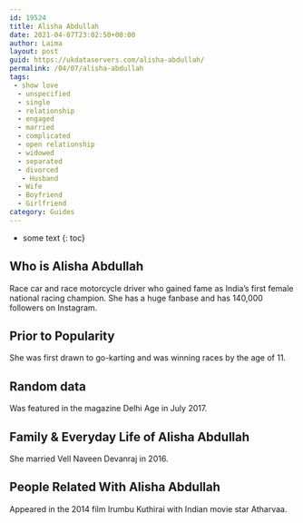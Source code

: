 ```yaml
---
id: 19524
title: Alisha Abdullah
date: 2021-04-07T23:02:50+00:00
author: Laima
layout: post
guid: https://ukdataservers.com/alisha-abdullah/
permalink: /04/07/alisha-abdullah
tags:
 - show love
  - unspecified
  - single
  - relationship
  - engaged
  - married
  - complicated
  - open relationship
  - widowed
  - separated
  - divorced
   - Husband
  - Wife
  - Boyfriend
  - Girlfriend
category: Guides
---
```


* some text
{: toc}


## Who is Alisha Abdullah
                  
                  
                  
Race car and race motorcycle driver who gained fame as India&#8217;s first female national racing champion. She has a huge fanbase and has 140,000 followers on Instagram.
                  
              
            
              
            
                
                
                
## Prior to Popularity
                  
                  
                  
She was first drawn to go-karting and was winning races by the age of 11.
                  
              
            
              
            
                
                
                
## Random data
                  
                  
                  
Was featured in the magazine Delhi Age in July 2017.
                  
              
            
              
            
                
                
                
## Family & Everyday Life of Alisha Abdullah
                  
                  
                  
She married Vell Naveen Devanraj in 2016.
                  
              
            
              
            
                
                
                
## People Related With Alisha Abdullah
                  
                  
                  
Appeared in the 2014 film Irumbu Kuthirai with Indian movie star Atharvaa.
                  
              
            
              
            
                
              
            
              
              
            
            
              
            
          
          
          